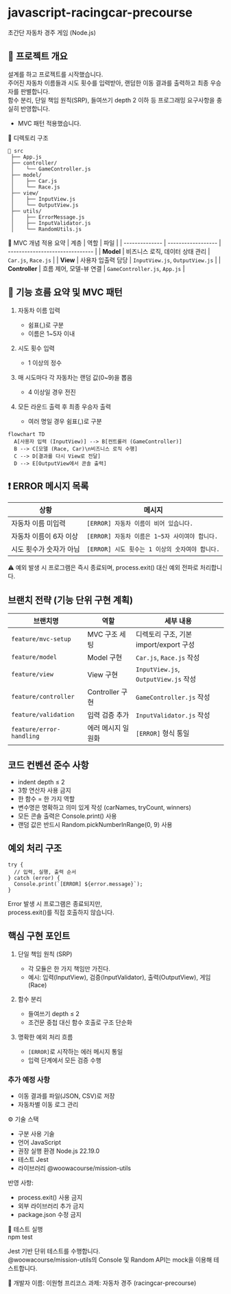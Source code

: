 # javascript-racingcar-precourse

초간단 자동차 경주 게임 (Node.js)
## 🏁 프로젝트 개요

설계를 하고 프로젝트를 시작했습니다.  
주어진 자동차 이름들과 시도 횟수를 입력받아, 랜덤한 이동 결과를 출력하고 최종 우승자를 판별합니다.  
함수 분리, 단일 책임 원칙(SRP), 들여쓰기 depth 2 이하 등 프로그래밍 요구사항을 충실히 반영합니다.  
+ MVC 패턴 적용했습니다.  

📁 디렉토리 구조
```
📁 src
 ├── App.js
 ├── controller/
 │    └── GameController.js
 ├── model/
 │    ├── Car.js
 │    └── Race.js
 ├── view/
 │    ├── InputView.js
 │    └── OutputView.js
 ├── utils/
 │    ├── ErrorMessage.js
 │    ├── InputValidator.js
 │    └── RandomUtils.js
```

📘 MVC 개념 적용 요약
| 계층             | 역할                 | 파일                              |
| -------------- | ------------------ | ------------------------------- |
| **Model**      | 비즈니스 로직, 데이터 상태 관리 | `Car.js`, `Race.js`             |
| **View**       | 사용자 입출력 담당         | `InputView.js`, `OutputView.js` |
| **Controller** | 흐름 제어, 모델-뷰 연결     | `GameController.js`, `App.js`   |

## 🧭 기능 흐름 요약 및 MVC 패턴

1. 자동차 이름 입력  
   - 쉼표(,)로 구분  
   - 이름은 1~5자 이내  

2. 시도 횟수 입력  
   - 1 이상의 정수  

3. 매 시도마다 각 자동차는 랜덤 값(0~9)을 뽑음  
   - 4 이상일 경우 전진  

4. 모든 라운드 출력 후 최종 우승자 출력  
   - 여러 명일 경우 쉼표(,)로 구분

```mermaid
flowchart TD
  A[사용자 입력 (InputView)] --> B[컨트롤러 (GameController)]
  B --> C[모델 (Race, Car)\n비즈니스 로직 수행]
  C --> D[결과를 다시 View로 전달]
  D --> E[OutputView에서 콘솔 출력]
```


## ❗️ ERROR 메시지 목록
| 상황            | 메시지                              |
| ------------- | -------------------------------- |
| 자동차 이름 미입력    | `[ERROR] 자동차 이름이 비어 있습니다.`       |
| 자동차 이름이 6자 이상 | `[ERROR] 자동차 이름은 1~5자 사이여야 합니다.` |
| 시도 횟수가 숫자가 아님 | `[ERROR] 시도 횟수는 1 이상의 숫자여야 합니다.` |

⚠️ 예외 발생 시 프로그램은 즉시 종료되며, process.exit() 대신 예외 전파로 처리합니다.

## 브랜치 전략 (기능 단위 구현 계획)
| 브랜치명                     | 역할            | 세부 내용                              |
| ------------------------ | ------------- | ---------------------------------- |
| `feature/mvc-setup`      | MVC 구조 세팅     | 디렉토리 구조, 기본 import/export 구성       |
| `feature/model`          | Model 구현      | `Car.js`, `Race.js` 작성             |
| `feature/view`           | View 구현       | `InputView.js`, `OutputView.js` 작성 |
| `feature/controller`     | Controller 구현 | `GameController.js` 작성             |
| `feature/validation`     | 입력 검증 추가      | `InputValidator.js` 작성             |
| `feature/error-handling` | 에러 메시지 일원화    | `[ERROR]` 형식 통일                    |

## 코드 컨벤션 준수 사항
- indent depth ≤ 2
- 3항 연산자 사용 금지
- 한 함수 = 한 가지 역할
- 변수명은 명확하고 의미 있게 작성 (carNames, tryCount, winners)
- 모든 콘솔 출력은 Console.print() 사용
- 랜덤 값은 반드시 Random.pickNumberInRange(0, 9) 사용

## 예외 처리 구조
```
try {
  // 입력, 실행, 출력 순서
} catch (error) {
  Console.print(`[ERROR] ${error.message}`);
}
```
Error 발생 시 프로그램은 종료되지만,  
process.exit()를 직접 호출하지 않습니다.

## 핵심 구현 포인트
1. 단일 책임 원칙 (SRP)  
   - 각 모듈은 한 가지 책임만 가진다.  
   - 예시: 입력(InputView), 검증(InputValidator), 출력(OutputView), 게임(Race)  

2. 함수 분리  
   - 들여쓰기 depth ≤ 2  
   - 조건문 중첩 대신 함수 호출로 구조 단순화  

3. 명확한 예외 처리 흐름  
   - `[ERROR]`로 시작하는 에러 메시지 통일  
   - 입력 단계에서 모든 검증 수행  

### 추가 예정 사항
- 이동 결과를 파일(JSON, CSV)로 저장  
- 자동차별 이동 로그 관리


⚙️ 기술 스택
- 구분	사용 기술
- 언어	JavaScript
- 권장 실행 환경	Node.js 22.19.0
- 테스트	Jest
- 라이브러리	@woowacourse/mission-utils

반영 사항:
- process.exit() 사용 금지
- 외부 라이브러리 추가 금지
- package.json 수정 금지

🧪 테스트 실행  
npm test  

Jest 기반 단위 테스트를 수행합니다.  
@woowacourse/mission-utils의 Console 및 Random API는 mock을 이용해 테스트합니다.  

👤 개발자 이름: 이원형 프리코스 과제: 자동차 경주 (racingcar-precourse)
